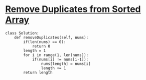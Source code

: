 # [Remove Duplicates from Sorted Array](https://leetcode.com/explore/featured/card/top-interview-questions-easy/92/array/727/)

```
class Solution:
    def removeDuplicates(self, nums):
        if(len(nums) == 0):
            return 0
        length = 1
        for i in range(1, len(nums)):
            if(nums[i] != nums[i-1]):
                nums[length] = nums[i]
                length += 1
        return length
```